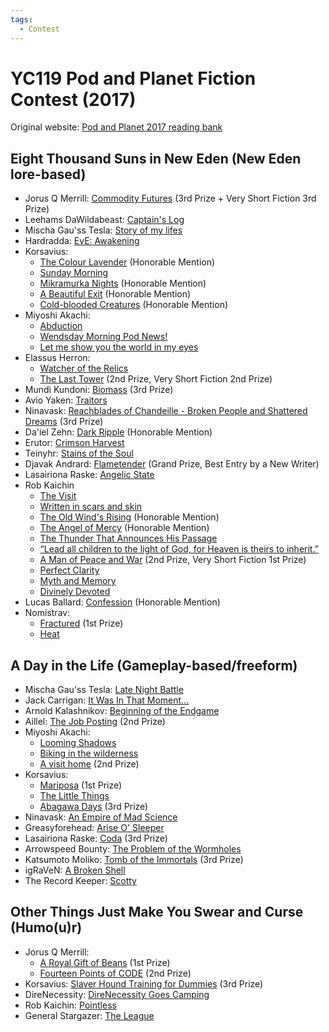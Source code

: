 ```yaml
---
tags:
  - Contest
---
```


# YC119 Pod and Planet Fiction Contest (2017)

Original website: [Pod and Planet 2017 reading bank](https://podandplanet.wixsite.com/podandplanet/contest-entries)

## Eight Thousand Suns in New Eden (New Eden lore-based)

- Jorus Q Merrill: [Commodity Futures](../authors/jorusqmerrill/commodityfutures.md) (3rd Prize + Very Short Fiction 3rd Prize)
- Leehams DaWildabeast: [Captain's Log](../authors/miscauthors/captainslog.md)
- Mischa Gau'ss Tesla: [Story of my lifes](../authors/mischagausstesla/storyofmylifes.md)
- Hardradda: [EvE: Awakening](../authors/miscauthors/hardradda_eveawakening.md)
- Korsavius:
    - [The Colour Lavender](../authors/korsavius/thecolourlavender.md) (Honorable Mention)
    - [Sunday Morning](../authors/korsavius/sundaymorning.md)
    - [Mikramurka Nights](../authors/korsavius/mikramurkanights.md) (Honorable Mention)
    - [A Beautiful Exit](../authors/korsavius/abeautifulexit.md) (Honorable Mention)
    - [Cold-blooded Creatures](../authors/korsavius/coldbloodedmention.md) (Honorable Mention)
- Miyoshi Akachi:
    - [Abduction](../authors/miyoshiakachi/abduction.md)
    - [Wendsday Morning Pod News!](../authors/miyoshiakachi/wednesdaymorningpodnews.md)
    - [Let me show you the world in my eyes](../authors/miyoshiakachi/letmeshowyoutheworldinmyeyes.md)
- Elassus Herron:
    - [Watcher of the Relics](../authors/robkaichin/writteninscarsandskin.md)
    - [The Last Tower](../authors/elassusherron/thelasttower.md) (2nd Prize, Very Short Fiction 2nd Prize)
- Mundi Kundoni: [Biomass](../authors/mundikundoni/biomass.md) (3rd Prize)
- Avio Yaken: [Traitors](../authors/avioyaken/traitors.md)
- Ninavask: [Reachblades of Chandeille - Broken People and Shattered Dreams](../authors/ninavask/reachbladesofchandeille_brokenpeopleandshattereddreams.md) (3rd Prize)
- Da'iel Zehn: [Dark Ripple](../authors/daielzehn/darkripple.md) (Honorable Mention)
- Erutor: [Crimson Harvest](../authors/erutor/crimsonharvest.md)
- Teinyhr: [Stains of the Soul](../authors/miscauthors/stainsofthesoul.md)
- Djavak Andrard: [Flametender](../authors/miscauthors/flametender.md) (Grand Prize, Best Entry by a New Writer)
- Lasairiona Raske: [Angelic State](../authors/lasairionaraske/angelicstate.md)
- Rob Kaichin
    - [The Visit](../authors/robkaichin/thevisit.md)
    - [Written in scars and skin](../authors/robkaichin/writteninscarsandskin.md)
    - [The Old Wind's Rising](../authors/robkaichin/theoldwindsrising.md) (Honorable Mention)
    - [The Angel of Mercy](../authors/robkaichin/theangelofmercy.md) (Honorable Mention)
    - [The Thunder That Announces His Passage](../authors/robkaichin/thethunderthatannounceshispassage.md)
    - [“Lead all children to the light of God, for Heaven is theirs to inherit.”](../authors/robkaichin/leadallchildren.md)
    - [A Man of Peace and War](../authors/robkaichin/amanofpeaceandwar.md) (2nd Prize, Very Short Fiction 1st Prize)
    - [Perfect Clarity](../authors/robkaichin/perfectclarity.md)
    - [Myth and Memory](../authors/robkaichin/mythandmemory.md)
    - [Divinely Devoted](../authors/robkaichin/divinedevotion.md)
- Lucas Ballard: [Confession](../authors/miscauthors/confession.md) (Honorable Mention)
- Nomistrav:
    - [Fractured](../authors/nomistrav.md/fractured.md) (1st Prize)
    - [Heat](../authors/nomistrav.md/heat.md)

## A Day in the Life (Gameplay-based/freeform)

- Mischa Gau'ss Tesla: [Late Night Battle](../authors/mischagausstesla/latenightbattle.md)
- Jack Carrigan: [It Was In That Moment...](../authors/jackcarrigan/itwasinthatmoment.md)
- Arnold Kalashnikov: [Beginning of the Endgame](../authors/miscauthors/beginningoftheendgame.md)
- Aillel: [The Job Posting](../authors/miscauthors/thejobposting.md) (2nd Prize)
- Miyoshi Akachi:
    - [Looming Shadows](../authors/miyoshiakachi/loomingshadows.md)
    - [Biking in the wilderness](../authors/miyoshiakachi/bikinginthewilderness.md)
    - [A visit home](../authors/miyoshiakachi/avisithome.md) (2nd Prize)
- Korsavius:
    - [Mariposa](../authors/korsavius/mariposa.md) (1st Prize)
    - [The Little Things](../authors/korsavius/thelittlethings.md)
    - [Abagawa Days](../authors/korsavius/abagawadays.md) (3rd Prize)
- Ninavask: [An Empire of Mad Science](../authors/ninavask/anempireofmadscience.md)
- Greasyforehead: [Arise O' Sleeper](../authors/miscauthors/ariseosleeper.md)
- Lasairiona Raske: [Coda](../authors/lasairionaraske/coda.md) (3rd Prize)
- Arrowspeed Bounty: [The Problem of the Wormholes](../authors/arrowspeedbounty/theproblemofthewormholes.md)
- Katsumoto Moliko: [Tomb of the Immortals](../authors/katsumotomoliko/tomboftheimmortals.md) (3rd Prize)
- igRaVeN: [A Broken Shell](../authors/miscauthors/abrokenshell.md)
- The Record Keeper: [Scotty](../authors/miscauthors/scotty.md)


## Other Things Just Make You Swear and Curse (Humo(u)r)

- Jorus Q Merrill:
    - [A Royal Gift of Beans](../authors/jorusqmerrill/aroyalgiftofbeans.md) (1st Prize)
    - [Fourteen Points of CODE](../authors/jorusqmerrill/fourteenpointsofcode.md) (2nd Prize)
- Korsavius: [Slaver Hound Training for Dummies](../authors/korsavius/slaverhoundtrainingfordummies.md) (3rd Prize)
- DireNecessity: [DireNecessity Goes Camping](../authors/direnecessity/direnecessitygoescamping.md)
- Rob Kaichin: [Pointless](../authors/robkaichin/pointless.md)
- General Stargazer: [The League](../authors/miscauthors/theleague.md)
